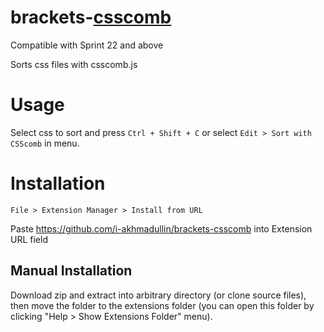 brackets-[csscomb](https://github.com/csscomb/csscomb.js)
============================

Compatible with Sprint 22 and above

Sorts css files with csscomb.js


Usage
===

Select css to sort and press `Ctrl + Shift + C` or select `Edit > Sort with CSScomb` in menu.


Installation
===

`File > Extension Manager > Install from URL`

Paste https://github.com/i-akhmadullin/brackets-csscomb into Extension URL field


Manual Installation
---
Download zip and extract into arbitrary directory (or clone source files), then move the folder to the extensions folder (you can open this folder by clicking "Help > Show Extensions Folder" menu).
